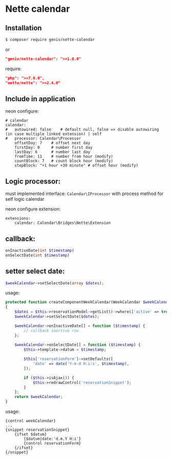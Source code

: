 Nette calendar
==============

Installation
------------
```sh
$ composer require geniv/nette-calendar
```
or
```json
"geniv/nette-calendar": ">=1.0.0"
```

require:
```json
"php": ">=7.0.0",
"nette/nette": ">=2.4.0"
```

Include in application
----------------------
neon configure:
```neon
# calendar
calendar:
#   autowired: false    # default null, false => disable autowiring (in case multiple linked extension) | self
#   processor: Calendar\Processor
    offsetDay: 7    # offset next day
    firstDay: 0     # number first day
    lastDay: 6      # number last day
    fromTime: 11    # number from hour (modify)
    countBlock: 7   # count block hour (modify)
    stepBlock: "+1 hour +30 minute" # offset hour (modify)
```

Logic processor:
----------------
must implemented interface: `Calendar\IProcessor` with process method for self logic calendar

neon configure extension:
```neon
extensions:
    calendar: Calendar\Bridges\Nette\Extension
```

callback:
---------
```php
onInactiveDate(int $timestamp)
onSelectDate(int $timestamp)
```

setter select date:
-------------------
```php
$weekCalendar->setSelectDate(array $dates);
```

usage:
```php
protected function createComponentWeekCalendar(WeekCalendar $weekCalendar): WeekCalendar
{
    $dates = $this->reservationModel->getList()->where(['active' => true])->fetchPairs('id', 'date');
    $weekCalendar->setSelectDate($dates);

    $weekCalendar->onInactiveDate[] = function ($timestamp) {
        // callback inactive row
    };
    
    $weekCalendar->onSelectDate[] = function ($timestamp) {
        $this->template->datum = $timestamp;

        $this['reservationForm']->setDefaults([
            'date' => date('Y-m-d H:i:s', $timestamp),
        ]);

        if ($this->isAjax()) {
            $this->redrawControl('reservationSnippet');
        }
    };
    return $weekCalendar;
}
```

usage:
```latte
{control weekCalendar}
...
{snippet reservationSnippet}
    {ifset $datum}
        {$datum|date:'d.m.Y H:i'}
        {control reservationForm}
    {/ifset}
{/snippet}
```
